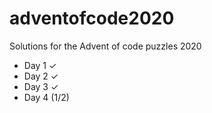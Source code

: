 # adventofcode2020

Solutions for the Advent of code puzzles 2020

- Day 1 ✓
- Day 2 ✓
- Day 3 ✓
- Day 4 (1/2)
